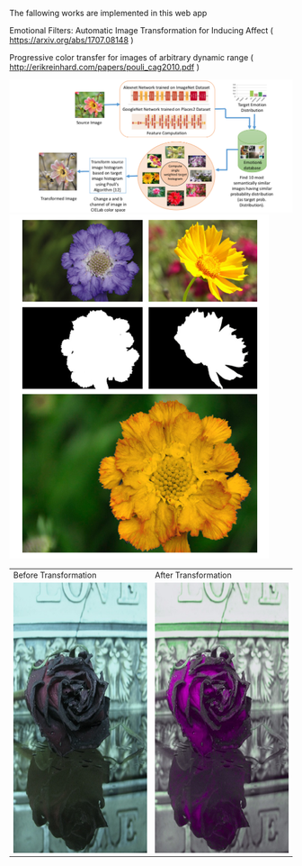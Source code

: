 The fallowing works are implemented in this web app

Emotional Filters: Automatic Image Transformation for Inducing Affect ( https://arxiv.org/abs/1707.08148 )

Progressive color transfer for images of arbitrary dynamic range ( http://erikreinhard.com/papers/pouli_cag2010.pdf )



<img src="https://github.com/safithetechi/Emo_Filters/blob/master/ImagesForReadMe/Screenshot%20from%202020-03-09%2013-46-03.png?raw=true">



<img src="https://github.com/safithetechi/Emo_Filters/blob/master/ImagesForReadMe/Screenshot%20from%202020-03-09%2013-47-26.png?raw=true">



<table>
  <tr>
    <td>Before Transformation</td>
     <td>After Transformation</td>
  </tr>
  <tr>
    <td><img src="https://raw.githubusercontent.com/safithetechi/Emo_Filters/master/ImagesForReadMe/232.jpg" width=270 height=480/></td>
    <td><img src="https://github.com/safithetechi/Emo_Filters/blob/master/ImagesForReadMe/G9A8CV.jpg?raw=true" width=270 height=480/>
</td>
  </tr>
 </table>







